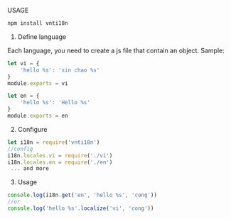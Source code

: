 USAGE

```javascript
npm install vnti18n
```

1. Define language

Each language, you need to create a js file that contain an object.
Sample:

```javascript
let vi = {
    'hello %s': 'xin chao %s'
}
module.exports = vi
```

```javascript
let en = {
    'hello %s': 'Hello %s'
}
module.exports = en
```

2. Configure

```javascript
let i18n = require('vnti18n')
//config
i18n.locales.vi = require('./vi')
i18n.locales.en = require('./en')
 ... and more
```

3. Usage

```javascript
console.log(i18n.get('en', 'hello %s', 'cong'))
//or
console.log('hello %s'.localize('vi', 'cong'))
```


